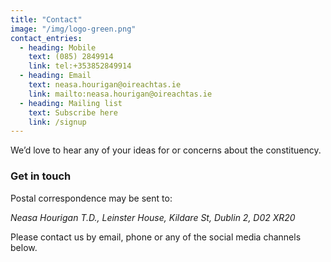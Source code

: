 ```yaml
---
title: "Contact"
image: "/img/logo-green.png"
contact_entries:
  - heading: Mobile
    text: (085) 2849914
    link: tel:+353852849914
  - heading: Email
    text: neasa.hourigan@oireachtas.ie
    link: mailto:neasa.hourigan@oireachtas.ie
  - heading: Mailing list
    text: Subscribe here
    link: /signup  
---
```


We’d love to hear any of your ideas for or concerns about the constituency.

<h3 class="f4 b lh-title mb2">Get in touch</h3>

Postal correspondence may be sent to: <address>Neasa Hourigan T.D., Leinster House, Kildare St, Dublin 2, D02 XR20</address>

Please contact us by email, phone or any of the social media channels below. 
